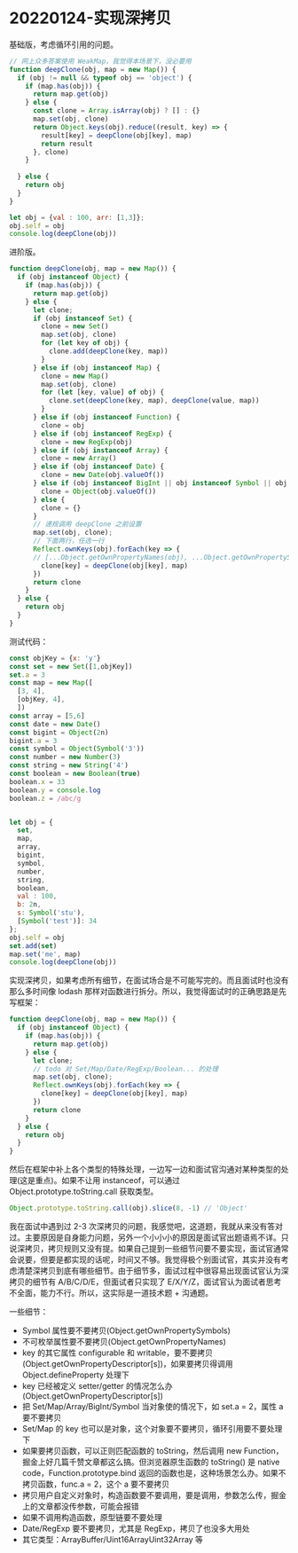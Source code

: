 # 20220124-实现深拷贝

基础版，考虑循环引用的问题。

```JavaScript
// 网上众多答案使用 WeakMap，我觉得本场景下，没必要用
function deepClone(obj, map = new Map()) {
  if (obj != null && typeof obj == 'object') {
    if (map.has(obj)) {
      return map.get(obj)
    } else {
      const clone = Array.isArray(obj) ? [] : {}
      map.set(obj, clone)
      return Object.keys(obj).reduce((result, key) => {
        result[key] = deepClone(obj[key], map)
        return result 
      }, clone) 
    }
    
  } else {
    return obj
  }
}

let obj = {val : 100, arr: [1,3]};
obj.self = obj
console.log(deepClone(obj))
```

进阶版。

```JavaScript
function deepClone(obj, map = new Map()) {
  if (obj instanceof Object) {
    if (map.has(obj)) {
      return map.get(obj)
    } else {
      let clone;
      if (obj instanceof Set) {
        clone = new Set()
        map.set(obj, clone) 
        for (let key of obj) {
          clone.add(deepClone(key, map))
        }
      } else if (obj instanceof Map) {
        clone = new Map()
        map.set(obj, clone)
        for (let [key, value] of obj) {
          clone.set(deepClone(key, map), deepClone(value, map))
        }
      } else if (obj instanceof Function) {
        clone = obj
      } else if (obj instanceof RegExp) {
        clone = new RegExp(obj)
      } else if (obj instanceof Array) {
        clone = new Array()
      } else if (obj instanceof Date) {
        clone = new Date(obj.valueOf())
      } else if (obj instanceof BigInt || obj instanceof Symbol || obj instanceof Number || obj instanceof String || obj instanceof Boolean) {
        clone = Object(obj.valueOf())
      } else {
        clone = {}
      }
      // 递规调用 deepClone 之前设置
      map.set(obj, clone);
      // 下面两行，任选一行
      Reflect.ownKeys(obj).forEach(key => {
      // [...Object.getOwnPropertyNames(obj), ...Object.getOwnPropertySymbols(obj)].forEach(key => {
        clone[key] = deepClone(obj[key], map)
      })
      return clone
    }
  } else {
    return obj
  }
}
```

测试代码：

```JavaScript
const objKey = {x: 'y'}
const set = new Set([1,objKey])
set.a = 3
const map = new Map([
  [3, 4],
  [objKey, 4],
  ])
const array = [5,6]
const date = new Date()
const bigint = Object(2n)
bigint.a = 3
const symbol = Object(Symbol('3'))
const number = new Number(3)
const string = new String('4')
const boolean = new Boolean(true)
boolean.x = 33
boolean.y = console.log
boolean.z = /abc/g


let obj = {
  set,
  map,
  array,
  bigint,
  symbol,
  number,
  string,
  boolean,
  val : 100,
  b: 2n,
  s: Symbol('stu'),
  [Symbol('test')]: 34
};
obj.self = obj
set.add(set)
map.set('me', map)
console.log(deepClone(obj))
```

实现深拷贝，如果考虑所有细节，在面试场合是不可能写完的。而且面试时也没有那么多时间像 lodash 那样对函数进行拆分。所以，我觉得面试时的正确思路是先写框架：

```JavaScript
function deepClone(obj, map = new Map()) {
  if (obj instanceof Object) {
    if (map.has(obj)) {
      return map.get(obj)
    } else {
      let clone;
      // todo 对 Set/Map/Date/RegExp/Boolean... 的处理
      map.set(obj, clone);
      Reflect.ownKeys(obj).forEach(key => {
        clone[key] = deepClone(obj[key], map)
      })
      return clone
    }
  } else {
    return obj
  }
}
```

然后在框架中补上各个类型的特殊处理，一边写一边和面试官沟通对某种类型的处理(这是重点)。如果不让用 instanceof，可以通过 Object.prototype.toString.call 获取类型。

```JavaScript
Object.prototype.toString.call(obj).slice(8, -1) // 'Object'
```

我在面试中遇到过 2-3 次深拷贝的问题，我感觉吧，这道题，我就从来没有答对过。主要原因是自身能力问题，另外一个小小小的原因是面试官出题语焉不详。只说深拷贝，拷贝规则又没有提。如果自己提到一些细节问要不要实现，面试官通常会说要，但要是都实现的话呢，时间又不够。我觉得极个别面试官，其实并没有考虑清楚深拷贝到底有哪些细节。由于细节多，面试过程中很容易出现面试官认为深拷贝的细节有 A/B/C/D/E，但面试者只实现了 E/X/Y/Z，面试官认为面试者思考不全面，能力不行。所以，这实际是一道技术题 + 沟通题。

一些细节：

- Symbol 属性要不要拷贝(Object.getOwnPropertySymbols)
- 不可枚举属性要不要拷贝(Object.getOwnPropertyNames)
- key 的其它属性 configurable 和 writable，要不要拷贝(Object.getOwnPropertyDescriptor[s])，如果要拷贝得调用 Object.defineProperty 处理下
- key 已经被定义 setter/getter 的情况怎么办(Object.getOwnPropertyDescriptor[s])
- 把 Set/Map/Array/BigInt/Symbol 当对象使的情况下，如 set.a = 2，属性 a 要不要拷贝
- Set/Map 的 key 也可以是对象，这个对象要不要拷贝，循环引用要不要处理下
- 如果要拷贝函数，可以正则匹配函数的 toString，然后调用 new Function，掘金上好几篇千赞文章都这么搞。但浏览器原生函数的 toString() 是 native code，Function.prototype.bind 返回的函数也是，这种场景怎么办。如果不拷贝函数，func.a = 2，这个 a 要不要拷贝
- 拷贝用户自定义对象时，构造函数要不要调用，要是调用，参数怎么传，掘金上的文章都没传参数，可能会报错
- 如果不调用构造函数，原型链要不要处理	
- Date/RegExp 要不要拷贝，尤其是 RegExp，拷贝了也没多大用处
- 其它类型：ArrayBuffer/Uint16ArrayUint32Array 等






















